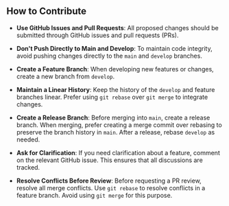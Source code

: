 ## How to Contribute

- **Use GitHub Issues and Pull Requests**: All proposed changes should be submitted through GitHub issues and pull requests (PRs).

- **Don't Push Directly to Main and Develop**: To maintain code integrity, avoid pushing changes directly to the `main` and `develop` branches.

- **Create a Feature Branch**: When developing new features or changes, create a new branch from `develop`.

- **Maintain a Linear History**: Keep the history of the `develop` and feature branches linear. Prefer using `git rebase` over `git merge` to integrate changes.

- **Create a Release Branch**: Before merging into `main`, create a release branch. When merging, prefer creating a merge commit over rebasing to preserve the branch history in `main`. After a release, rebase `develop` as needed.

- **Ask for Clarification**: If you need clarification about a feature, comment on the relevant GitHub issue. This ensures that all discussions are tracked.

- **Resolve Conflicts Before Review**: Before requesting a PR review, resolve all merge conflicts. Use `git rebase` to resolve conflicts in a feature branch. Avoid using `git merge` for this purpose.
